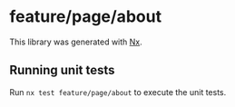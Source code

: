 # feature/page/about

This library was generated with [Nx](https://nx.dev).

## Running unit tests

Run `nx test feature/page/about` to execute the unit tests.

